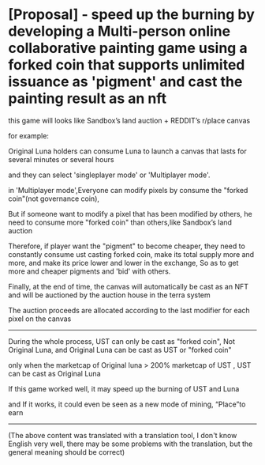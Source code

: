 # [Proposal] - speed up the burning by developing a Multi-person online collaborative painting game using a forked coin that supports unlimited issuance as 'pigment' and cast the painting result as an nft

this game will looks like Sandbox’s land auction + REDDIT’s r/place canvas

for example:

Original Luna holders can consume Luna to launch a canvas that lasts for several minutes or several hours

and they can select 'singleplayer mode' or 'Multiplayer mode'.

in 'Multiplayer mode',Everyone can modify pixels by consume the "forked coin"(not governance coin),

But if someone want to modify a pixel that has been modified by others, he need to consume more "forked coin" than others,like Sandbox’s land auction

Therefore, if player want the "pigment" to become cheaper, they need to constantly consume ust casting forked coin, make its total supply more and more, and make its price lower and lower in the exchange,
So as to get more and cheaper pigments and 'bid' with others.

Finally, at the end of time, the canvas will automatically be cast as an NFT and will be auctioned by the auction house in the terra system  

The auction proceeds are allocated according to the last modifier for each pixel on the canvas
 
------------------------------------------------------------------------------------------------------------------------------------------

During the whole process, UST can only be cast as "forked coin", Not Original Luna,  and Original Luna can be cast as UST or "forked coin"

only when the marketcap of Original luna > 200% marketcap of UST , UST can be cast as Original Luna
 
If this game worked well, it may speed up the burning of UST and Luna

and If it works, it could even be seen as a new mode of mining, “Place”to earn


------------------------------------------------------------------------------------------------------------------------------------------


(The above content was translated with a translation tool, I don't know English very well, there may be some problems with the translation, but the general meaning should be correct)
